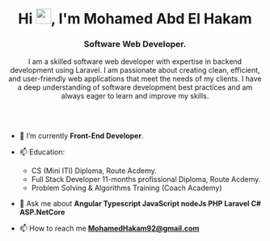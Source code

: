 <h1 align="center">Hi <img src="https://raw.githubusercontent.com/MartinHeinz/MartinHeinz/master/wave.gif" width="30px">, I'm Mohamed Abd El Hakam</h1>
<h3 align="center">Software Web Developer.</h3>
<p align="center">
  I am a skilled software web developer with expertise in backend development using Laravel. I am passionate about creating clean, efficient, and user-friendly web applications that meet the needs of my clients. I have a deep understanding of software development best practices and am always eager to learn and improve my skills.
</p>




<br>
<br>

- 🌱 I’m currently **Front-End Developer**.

- 📫	Education:
    - CS (Mini ITI) Diploma, Route Acdemy.
    - Full Stack Developer 11-months profissional Diploma, Route Acdemy.
    - Problem Solving & Algorithms Training (Coach Academy)

- 💬 Ask me about **Angular Typescript JavaScript nodeJs PHP Laravel C# ASP.NetCore**
- 📫 How to reach me **MohamedHakam92@gmail.com**

<!--
**MohamedHakam/MohamedHakam** is a ✨ _special_ ✨ repository because its `README.md` (this file) appears on your GitHub profile.

Here are some ideas to get you started:

- 🔭 I’m currently working on ...
- 🌱 I’m currently learning ...
- 👯 I’m looking to collaborate on ...
- 🤔 I’m looking for help with ...
- 💬 Ask me about ...
- 📫 How to reach me: ...
- 😄 Pronouns: ...
- ⚡ Fun fact: ...
-->
